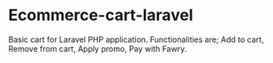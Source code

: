 # Ecommerce-cart-laravel

Basic cart for Laravel PHP application. Functionalities are; Add to cart, Remove from cart, Apply promo, Pay with Fawry.